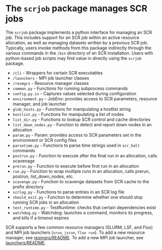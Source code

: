 # The ``scrjob`` package manages SCR jobs

The ``scrjob`` package implements a python interface for managing an SCR job.
This includes support for an SCR job within an active resource allocation,
as well as managing datasets written by a previous SCR job.
Typically, users invoke methods from this package indirectly through the various
commands in the ``/bin`` directory of an SCR installation.
Users with python-based job scripts may find value in directly using the ``scrjob`` package.

- ``/cli``               - Wrappers for certain SCR executables
- ``/launchers``         - MPI job launcher classes
- ``/resmgrs``           - Resource manager classes
- ``common.py``          - Functions for running subprocess commands
- ``config.py.in``       - Captures values selected during configuration
- ``environment.py``     - JobEnv: provides access to SCR parameters, resource manager, and job launcher
- ``glob_hosts.py``      - Functions for manipulating a hostlist string
- ``hostlist.py``        - Functions for manipulating a list of nodes
- ``list_dir.py``        - Functions to lookup SCR control and cache directories
- ``list_down_nodes.py`` - Function to detect and report down nodes in an allocation
- ``param.py``           - Param: provides access to SCR parameters set in the environment or SCR config files
- ``parsetime.py``       - Functions to parse time strings used in ``scr_halt`` commands
- ``postrun.py``         - Function to execute after the final run in an allocation, calls scavenage
- ``prerun.py``          - Function to execute before first run in an allocation
- ``run.py``             - Function to wrap multiple runs in an allocation, calls prerun, postrun, list\_down\_nodes, etc.
- ``scavenge.py``        - Function to scavenge datasets from SCR cache to the prefix directory
- ``scrlog.py``          - Functions to parse entries in an SCR log file
- ``should_exit.py``     - Function to determine whether one should stop running SCR jobs in an allocation
- ``test_runtime.py``    - TestRuntime: checks that certain dependencies exist
- ``watchdog.py``        - Watchdog: launches a command, monitors its progress, and kills if a timeout expires

SCR supports a few common resource managers (SLURM, LSF, and Flux) and MPI job launchers (``srun``, ``jsrun``, ``flux run``).
To add a new resource manager, see [resmgrs/README](resmgrs/README.md).
To add a new MPI job launcher, see [launchers/README](launchers/README.md).
